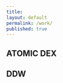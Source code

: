 ```yaml
---
title:
layout: default
permalink: /work/
published: true
---
```


<div class="CharityContainer">
<h2>ATOMIC DEX</h2>
<h2>DDW</h2>

</div>
